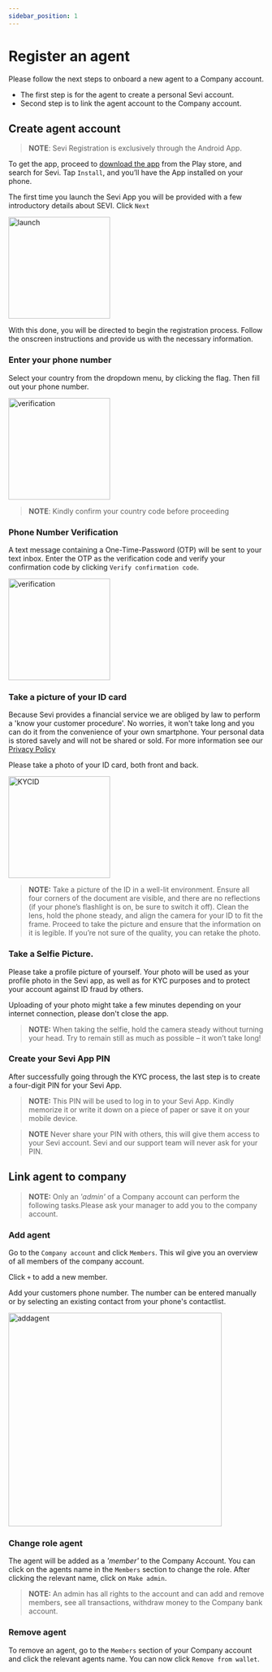 ```yaml
---
sidebar_position: 1
---
```


# Register an agent
Please follow the next steps to onboard a new agent to a Company account. 
- The first step is for the agent to create a personal Sevi account. 
- Second step is to link the agent account to the Company account. 

## Create agent account

> **NOTE**: Sevi Registration is exclusively through the Android App.

To get the app, proceed to [download the app](https://sevi.io/app) from  the Play store, and search for Sevi. Tap `Install`, and you’ll have the App installed on your phone.

The first time you launch the Sevi App you will be provided with a few introductory details about SEVI. Click `Next` 

<img src="/register/firstlaunch.png" alt="launch" width="200"/>

With this done, you will be directed to begin the registration process. Follow the onscreen instructions and provide us with the necessary information.

### Enter your phone number
Select your country from the dropdown menu, by clicking the flag. Then fill out your phone number.

<img src="/register/phoneverification.png" alt="verification" width="200"/>

> **NOTE**: Kindly confirm your country code before proceeding

### Phone Number Verification
 A text message containing a One-Time-Password (OTP) will be sent to your text inbox. Enter the OTP as the verification code and verify your confirmation code by clicking `Verify confirmation code`.

 <img src="/register/verification.png" alt="verification" width="200"/>

### Take a picture of your ID card
Because Sevi provides a financial service we are obliged by law to perform a 'know your customer procedure'. No worries, it won't take long and you can do it from the convenience of your own smartphone. Your personal data is stored savely and will not be shared or sold. For more information see our [Privacy Policy](/privacy)

Please take a photo of your ID card, both front and back.

 <img src="/register/KYCID.png" alt="KYCID" width="200"/>

> **NOTE:** Take a picture of the ID in a well-lit environment.  Ensure all four corners of the document are visible, and there are no reflections (if your phone’s flashlight is on, be sure to switch it off). Clean the lens, hold the phone steady, and align the camera for your ID to fit the frame. Proceed to take the picture and ensure that the information on it is legible. If you’re not sure of the quality, you can retake the photo.

### Take a Selfie Picture.
Please take a profile picture of yourself. Your photo will be used as your profile photo in the Sevi app, as well as for KYC purposes and to protect your account against ID fraud by others. 

Uploading of your photo might take a few minutes depending on your internet connection, please don't close the app.

> **NOTE:** When taking the selfie, hold the camera steady without turning your head. Try to remain still as much as possible – it won’t take long!

### Create your Sevi App PIN
After successfully going through the KYC process, the last step is to create a four-digit PIN for your Sevi App. 

> **NOTE:** This PIN will be used to log in to your Sevi App. Kindly memorize it or write it down on a piece of paper or save it on your mobile device.

> **NOTE** Never share your PIN with others, this will give them access to your Sevi account. Sevi and our support team will never ask for your PIN. 

## Link agent to company
> **NOTE:** Only an *'admin'* of a Company account can perform the following tasks.Please ask your manager to add you to the company account. 

### Add agent

Go to the `Company account` and click `Members`. This wil give you an overview of all members of the company account.

Click `+` to add a new member.

Add your customers phone number. The number can be entered manually or by selecting an existing contact from your phone's contactlist.

<img src="/register/addagent.png" alt="addagent" width="420"/>

### Change role agent
The agent will be added as a *'member'* to the Company Account. You can click on the agents name in the `Members` section to change the role. After clicking the relevant name, click on `Make admin`.
> **NOTE:** An admin has all rights to the account and can add and remove members, see all transactions, withdraw money to the Company bank account. 

### Remove agent
To remove an agent, go to the `Members` section of your Company account and click the relevant agents name. You can now click `Remove from wallet`.
 


